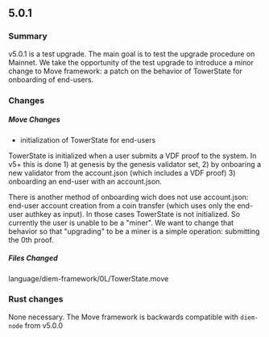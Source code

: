 ## 5.0.1

### Summary
v5.0.1 is a test upgrade. The main goal is to test the upgrade procedure on Mainnet.
We take the opportunity of the test upgrade to introduce a minor change to Move framework: a patch on the behavior of TowerState for onboarding of end-users.

### Changes

##### Move Changes
  - initialization of TowerState for end-users

TowerState is initialized when a user submits a VDF proof to the system. In v5+ this is done 1) at genesis by the genesis validator set, 2) by onboaring a new validator from the account.json (which includes a VDF proof) 3) onboarding an end-user with an account.json.

There is another method of onboarding wich does not use account.json: end-user account creation from a coin transfer (which uses only the end-user authkey as input). In those cases TowerState is not initialized. So currently the user is unable to be a "miner". We want to change that behavior so that "upgrading" to be a miner is a simple operation: submitting the 0th proof.

##### Files Changed
language/diem-framework/0L/TowerState.move

### Rust changes
None necessary. The Move framework is backwards compatible with `diem-node` from v5.0.0
